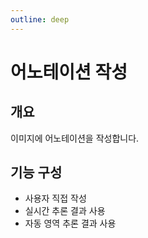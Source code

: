 ```yaml
---
outline: deep
---
```


# 어노테이션 작성

## 개요
이미지에 어노테이션을 작성합니다.

## 기능 구성
- 사용자 직접 작성
- 실시간 추론 결과 사용
- 자동 영역 추론 결과 사용
